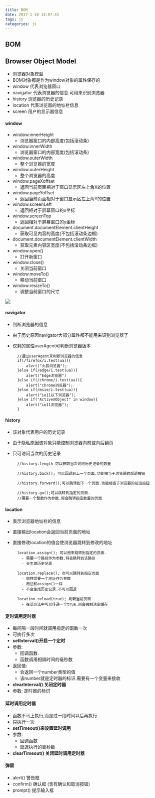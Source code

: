 ```yaml
---
title: BOM
date: 2017-1-10 14:07:43
tags: js
categories: js
---
```


## BOM
## Browser Object Model 
- 浏览器对象模型
- BOM对象都是作为window对象的属性保存的
- window 代表浏览器窗口
- navigator 代表浏览器的信息.可用来识别浏览器
- history 浏览器的历史记录
- location 代表浏览器的地址栏信息
- screen 用户的显示器信息

#### window 
- window.innerHeight
	 - 浏览器窗口的内部高度(包括滚动条)
- window.innerWidth 
	 - 浏览器窗口的内部宽度(包括滚动条)
- window.outerWidth
	- 整个浏览器的宽度
- window.outerHeight
	- 整个浏览器的高度
- window.pageXoffset
	- 返回当前页面相对于窗口显示区左上角X的位置
- window.pageYoffset
	- 返回当前页面相对于窗口显示区左上角Y的位置
- window.screenLeft
	- 返回相对于屏幕窗口的x坐标
- window.screenTop
	- 返回相对于屏幕窗口的y坐标
- document.documentElement.clientHeight
	-  获取可见内容的高度(不包括滚动条边框) 
- document.documentElement.clientWidth
	-  获取元素内容区宽度(不包括滚动条边框)
- window.open() 
	- 打开新窗口
- window.close() 
	- 关闭当前窗口
- window.moveTo() 
	- 移动当前窗口
- window.resizeTo() 
	- 调整当前窗口的尺寸
	
![](http://i.imgur.com/NqKJbKn.gif)

#### navigator
- 判断浏览器的信息
- 由于历史原因navigator大部分属性都不能用来识别浏览器了
- 仅剩的属性userAgent可判断浏览器版本

		//通过userAgent来判断浏览器的信息
		if(/firefox/i.test(ua)){
			alert("火狐浏览器");
		}else if(/edge/i.test(ua)){
			alert("Edge浏览器")
		}else if(/chrome/i.test(ua)){
			alert("chrome浏览器");
		}else if(/msie/i.test(ua)){
			alert("ie11以下浏览器");
		}else if("ActiveXObject" in window){
			alert("ie11浏览器");
		}

#### history 
- 该对象代表用户的历史记录
- 由于隐私原因该对象只能控制浏览器向前或向后翻页
- 只可访问当次的历史记录

		//history.length 可以获取当次访问历史记录的数量
		
		//history.back(); 可以回退到上一个页面.功能相当于浏览器的后退按钮
		  
		//history.forward();可以跳转到下一个页面.功能相当于浏览器的前进按钮
		  
		//history.go();可以跳转到指定的页面.
		//需要一个整数作为参数.将会跳转指定数量的页面
		  

#### location
- 表示浏览器地址栏的信息
- 直接输出location会返回当前页面的地址
- 直接修改location的值会使浏览器跳转到修改的地址

		location.assign(); 可以用来跳转到指定的页面.
		  - 需要一个路径作为参数.将会跳转到该路径
		  - 会生成历史记录
		          
		location.replace(); 也可以跳转到指定页面
		  - 同样需要一个地址作为参数
		  - 用法和assign()一样
		  - 不会生成历史记录.不可以回退
		        
		location.reload(true); 刷新当前页面
		  - 在该方法中可以传递一个true.则会强制清空缓存
		        

#### 定时调用定时器
- 每间隔一段时间就调用指定的函数一次
- 可执行多次
- **setInterval()开启一个定时**
- 参数:
	- 回调函数.
	- 函数调用相隔时间的毫秒数
- 返回值:
	- 会返回一个number类型的值
	- 该number就是定时器的标识.需要有一个变量来接收
- **clearInterval() 关闭定时器**
- 参数: 定时器的标识

#### 延时调用定时器
- 函数不马上执行,而是过一段时间以后再执行
- 只执行一次
- **setTimeout()来设置延时调用**
- 参数:
	- 回调函数
	- 延迟执行的毫秒数
- **clearTimeout() 关闭延时调用定时器**


#### 弹窗
- alert() 警告框
- confirm() 确认框 (含有确认和取消按钮)
- prompt() 提示输入框
